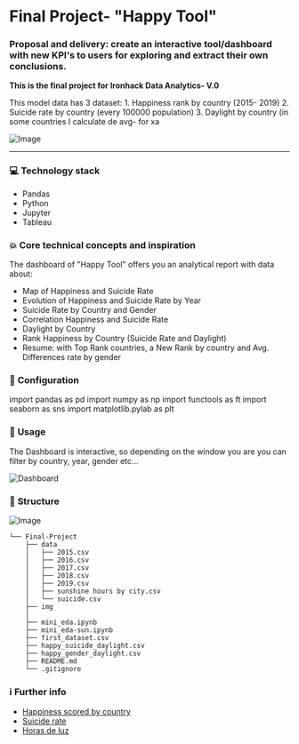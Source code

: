 # Final Project- "Happy Tool"



### Proposal and delivery: create an interactive tool/dashboard with new KPI's to users for exploring and extract their own conclusions.

**This is the final project for Ironhack Data Analytics- V.0**

This model data has 3 dataset:
    1. Happiness rank by country (2015- 2019)
    2. Suicide rate by country (every 100000 population)
    3. Daylight by country (in some countries I calculate de avg- for xa

   ![Image](emoticon-cara-sonriente-graffiti-rociado-aislado-sobre-fondo-blanco-ilustracion-vectorial_36380-425.webp)

---

### :computer: **Technology stack**
- Pandas
- Python
- Jupyter
- Tableau

### :boom: **Core technical concepts and inspiration**
The dashboard of "Happy Tool" offers you an analytical report with data about:

- Map of Happiness and Suicide Rate
- Evolution of Happiness and Suicide Rate by Year
- Suicide Rate by Country and Gender
- Correlation Happiness and Suicide Rate
- Daylight by Country
- Rank Happiness by Country (Suicide Rate and Daylight)
- Resume: with Top Rank countries, a New Rank by country and Avg. Differences rate by gender


### :wrench: **Configuration**
import pandas as pd
import numpy as np
import functools as ft
import seaborn as sns
import matplotlib.pylab as plt

### :see_no_evil: **Usage**

The Dashboard is interactive, so depending on the window you are you can filter by country, year, gender etc...

![Dashboard](https://public.tableau.com/app/profile/halima8505/viz/HappyToolPresentation/HappyTool?publish=yes)



### :file_folder: **Structure**


![Image](architecture)


```
└── Final-Project
    ├── data
    │   ├── 2015.csv
    │   ├── 2016.csv
    │   ├── 2017.csv
    │   ├── 2018.csv
    │   ├── 2019.csv
    │   ├── sunshine hours by city.csv
    │   └── suicide.csv
    ├── img
    │
    ├── mini_eda.ipynb
    ├── mini_eda-sun.ipynb
    ├── first_dataset.csv
    ├── happy_suicide_daylight.csv
    ├── happy_gender_daylight.csv
    ├── README.md
    └── .gitignore
``` 

### :information_source: **Further info**
- [Happiness scored by country](https://www.kaggle.com/datasets/unsdsn/world-happiness)
- [Suicide rate](https://www.who.int/data/gho/data/themes/mental-health/suicide-rates)
- [Horas de luz](https://www.kaggle.com/datasets/prasertk/sunshine-duration-by-city?resource=download)

